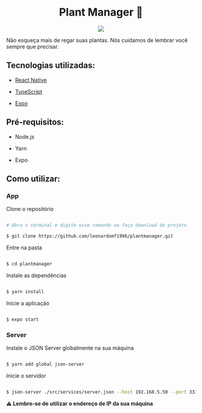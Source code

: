 
<h1  align="center">Plant Manager 🌿</h1>

<p  align="center" >

<img  src="https://user-images.githubusercontent.com/48728541/115481500-1bddae00-a223-11eb-9914-2484983f38b4.png" />

</p>

<p  align="center">

Não esqueça mais de regar suas plantas. Nós cuidamos de lembrar você sempre que precisar.

</p>

<h2> Tecnologias utilizadas: </h2>

- <a  href="https://reactnative.dev" > React Native </a>

- <a  href="https://www.typescriptlang.org/"> TypeScript </a>

- <a  href="https://expo.io"> Expo </a>

  

## Pré-requisitos:

  

- Node.js

- Yarn

- Expo

  

## Como utilizar:

### App

  

Clone o repositório

```bash

# Abra o terminal e digite esse comando ou faça download do projeto

$ git clone https://github.com/leonardomf1996/plantmanager.git

```

  

Entre na pasta

```bash

$ cd plantmanager

```

  

Instale as dependências

```bash

$ yarn install

```

  

Inicie a aplicação

```bash

$ expo start

```

  

### Server

  

Instale o JSON Server globalmente na sua máquina

```bash

$ yarn add global json-server

```

  
  

Inicie o servidor

```bash

$ json-server ./src/services/server.json --host 192.168.5.50 --port 3333

```

  
  

**⚠️ Lembre-se de utilizar o endereço de IP da sua máquina**